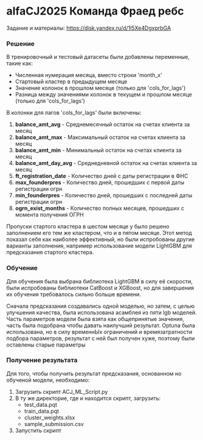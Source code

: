 # alfaCJ2025 Команда Фраед ребс
Задание и материалы: https://disk.yandex.ru/d/1l5Xe4DgxprbGA
### Решение
В тренировочный и тестовый датасеты были добавлены переменные, такие как:
* Численная нумерация месяца, вместо строки 'month_x'
* Стартовый кластер в предыдущем месяце
* Значение колонок в прошлом месяце (только для 'cols_for_lags')
* Разница между значениями колонок в текущем и прошлом месяце (только для 'cols_for_lags')

В колонки для лагов 'cols_for_lags' были включены:
1. **balance_amt_avg** - 	Среднемесячный остаток на счетах клиента за месяц
2. **balance_amt_max** - Максимальный остаток на счетах клиента за месяц
3. **balance_amt_min** - Минимальный остаток на счетах клиента за месяц
4. **balance_amt_day_avg** - Среднедневной остаток на счетах клиента за месяц
5. **ft_registration_date** - Количество дней с даты регистрации в ФНС
6. **max_founderpres** - Количество дней, прошедших с первой даты регистрации огрн
7. **min_founderpres** - Количество дней, прошедших с последней даты регистрации огрн
8. **ogrn_exist_months** - Количество полных месяцев, прошедших с момента получения ОГРН

Пропуски стартого кластера в шестом месяце у было решено заполнением его тем же кластером, что и в пятом месяце. Этот метод показал себя как наиболее эффективный, но были испробованы другие варианты заполнения, например использование модели LightGBM для предсказания стартого кластера.

### Обучение
Для обучения была выбрана библиотека LightGBM в силу её скорости, были испробованы библиотеки CatBoost и XGBoost, но для завершения их обучения требовалось сильно больше времени.

Сначала предсказания создавались одной моделью, но затем, с целью улучшения качества, была использована асамблея из пяти lgb моделей. Часть параметров модели была взята как общепринятые значения, часть была подобрана чтобы давать наилучший результат. Optuna была использована, но в силу временнЫх ограничений и времязатратности подбора параметров, результат с ней был получен хуже, поэтому были оставлены старые параметры

### Получение результата
Для того, чтобы получить результат предсказания, основанном но обученой модели, необходимо:
1. Загрузить скрипт ACJ_ML_Script.py
2. В ту же директорие, где и находится скрипт, загрузить:
   * test_data.pqt
   * train_data.pqt
   * cluster_weights.xlsx
   * sample_submission.csv
3. Запустить скрипт
